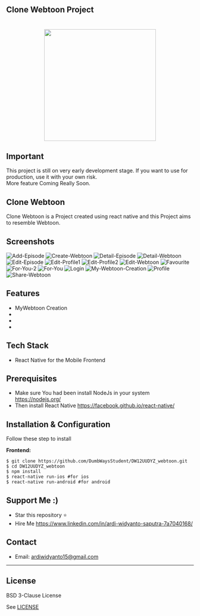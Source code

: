## Clone Webtoon Project
<h1 align="center">
  <img src="https://lh3.googleusercontent.com/Df9MsTCq3VRBAoKPdpNA34QTWGQt5kqKuvkocPDuf9RD7BBsuM89SlNYPJM6p5-zEw=h300" width="300"/><br>
</h1>

## Important
This project is still on very early development stage. If you want to use for production, use it with your own risk.
<br>More feature Coming Really Soon.

## Clone Webtoon
Clone Webtoon is a Project created using react native and this Project aims to resemble Webtoon.

## Screenshots

<p float="left">
  <img src="https://i.ibb.co/MDg7W1g/Add-Episode.png" alt="Add-Episode" border="0">
  <img src="https://i.ibb.co/Y7MSdvC/Create-Webtoon.png" alt="Create-Webtoon" border="0">
  <img src="https://i.ibb.co/XDSPwRH/Detail-Episode.png" alt="Detail-Episode" border="0">
  <img src="https://i.ibb.co/wz4g7Yw/Detail-Webtoon.png" alt="Detail-Webtoon" border="0">
  <img src="https://i.ibb.co/6mpwzX4/Edit-Episode.png" alt="Edit-Episode" border="0">
  <img src="https://i.ibb.co/J51Xdds/Edit-Profile1.png" alt="Edit-Profile1" border="0">
  <img src="https://i.ibb.co/MZvk1kZ/Edit-Profile2.png" alt="Edit-Profile2" border="0">
  <img src="https://i.ibb.co/BgJfhPQ/Edit-Webtoon.png" alt="Edit-Webtoon" border="0">
  <img src="https://i.ibb.co/SQbMg0Z/Favourite.png" alt="Favourite" border="0">
  <img src="https://i.ibb.co/YffMYMV/For-You-2.png" alt="For-You-2" border="0">
  <img src="https://i.ibb.co/1Msqzjq/For-You.png" alt="For-You" border="0">
  <img src="https://i.ibb.co/thzdqDf/Login.png" alt="Login" border="0">
  <img src="https://i.ibb.co/1b2WRKn/My-Webtoon-Creation.png" alt="My-Webtoon-Creation" border="0">
  <img src="https://i.ibb.co/Vx8F1Yc/Profile.png" alt="Profile" border="0">
  <img src="https://i.ibb.co/FVHqs7J/Share-Webtoon.png" alt="Share-Webtoon" border="0">
</p>


## Features
* MyWebtoon Creation
* 
* 
* 

## Tech Stack
* React Native for the Mobile Frontend

## Prerequisites
* Make sure You had been install NodeJs in your system https://nodejs.org/
* Then install React Native https://facebook.github.io/react-native/

## Installation & Configuration
Follow these step to install

**Frontend:**
```
$ git clone https://github.com/DumbWaysStudent/DW12UUDYZ_webtoon.git
$ cd DW12UUDYZ_webtoon
$ npm install
$ react-native run-ios #for ios
$ react-native run-android #for android
```
## Support Me :)
* Star this repository :star:
* Hire Me https://www.linkedin.com/in/ardi-widyanto-saputra-7a7040168/

## Contact 
* Email: ardiwidyanto15@gmail.com

----

## License

BSD 3-Clause License

See [LICENSE](LICENSE)

